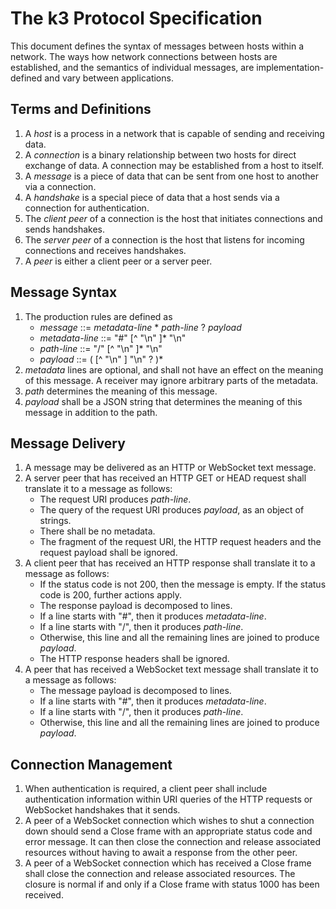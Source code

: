 # The k3 Protocol Specification

This document defines the syntax of messages between hosts within a network. The
ways how network connections between hosts are established, and the semantics of
individual messages, are implementation-defined and vary between applications.

## Terms and Definitions

1. A _host_ is a process in a network that is capable of sending and receiving
   data.
2. A _connection_ is a binary relationship between two hosts for direct exchange
   of data. A connection may be established from a host to itself.
3. A _message_ is a piece of data that can be sent from one host to another via
   a connection.
4. A _handshake_ is a special piece of data that a host sends via a connection
   for authentication.
5. The _client peer_ of a connection is the host that initiates connections and
   sends handshakes.
6. The _server peer_ of a connection is the host that listens for incoming
   connections and receives handshakes.
7. A _peer_ is either a client peer or a server peer.

## Message Syntax

1. The production rules are defined as
   * _message_ ::= _metadata-line_ * _path-line_ ? _payload_
   * _metadata-line_ ::= "#" [^ "\n" ]* "\n"
   * _path-line_ ::= "/" [^ "\n" ]* "\n"
   * _payload_ ::= ( [^ "\n" ] "\n" ? )*
2. _metadata_ lines are optional, and shall not have an effect on the meaning of
   this message. A receiver may ignore arbitrary parts of the metadata.
3. _path_ determines the meaning of this message.
4. _payload_ shall be a JSON string that determines the meaning of this message
   in addition to the path.

## Message Delivery

1. A message may be delivered as an HTTP or WebSocket text message.
2. A server peer that has received an HTTP GET or HEAD request shall translate
   it to a message as follows:
   * The request URI produces _path-line_.
   * The query of the request URI produces _payload_, as an object of strings.
   * There shall be no metadata.
   * The fragment of the request URI, the HTTP request headers and the request
     payload shall be ignored.
3. A client peer that has received an HTTP response shall translate it to a
   message as follows:
   * If the status code is not 200, then the message is empty. If the status
     code is 200, further actions apply.
   * The response payload is decomposed to lines.
   * If a line starts with "#", then it produces _metadata-line_.
   * If a line starts with "/", then it produces _path-line_.
   * Otherwise, this line and all the remaining lines are joined to produce
     _payload_.
   * The HTTP response headers shall be ignored.
4. A peer that has received a WebSocket text message shall translate it to a
   message as follows:
   * The message payload is decomposed to lines.
   * If a line starts with "#", then it produces _metadata-line_.
   * If a line starts with "/", then it produces _path-line_.
   * Otherwise, this line and all the remaining lines are joined to produce
     _payload_.

## Connection Management

1. When authentication is required, a client peer shall include authentication
   information within URI queries of the HTTP requests or WebSocket handshakes
   that it sends.
2. A peer of a WebSocket connection which wishes to shut a connection down
   should send a Close frame with an appropriate status code and error message.
   It can then close the connection and release associated resources without
   having to await a response from the other peer.
3. A peer of a WebSocket connection which has received a Close frame shall close
   the connection and release associated resources. The closure is normal if and
   only if a Close frame with status 1000 has been received.
